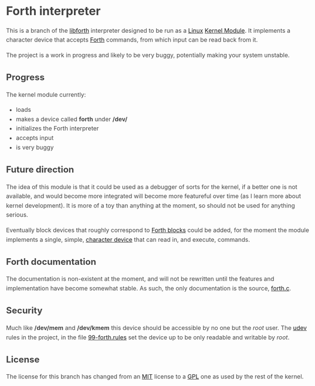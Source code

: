 # Forth interpreter

This is a branch of the [libforth][] interpreter designed to be run as a
[Linux][] [Kernel Module][]. It implements a character device that accepts
[Forth][] commands, from which input can be read back from it.

The project is a work in progress and likely to be very buggy, potentially
making your system unstable.

## Progress

The kernel module currently:

* loads
* makes a device called **forth** under **/dev/**
* initializes the Forth interpreter
* accepts input
* is very buggy

## Future direction

The idea of this module is that it could be used as a debugger of sorts for the
kernel, if a better one is not available, and would become more integrated will
become more featureful over time (as I learn more about kernel development). It
is more of a toy than anything at the moment, so should not be used for
anything serious.

Eventually block devices that roughly correspond to [Forth blocks][] could be
added, for the moment the module implements a single, simple, 
[character device][] that can read in, and execute, commands. 

## Forth documentation

The documentation is non-existent at the moment, and will not be rewritten
until the features and implementation have become somewhat stable. As such, the
only documentation is the source, [forth.c][].

## Security

Much like **/dev/mem** and **/dev/kmem** this device should be accessible by
no one but the *root* user. The [udev][] rules in the project, in the file
[99-forth.rules][] set the device up to be only readable and writable by
*root*.

## License

The license for this branch has changed from an [MIT][] license to a [GPL][] 
one as used by the rest of the kernel.

[libforth]: https://github.com/howerj/libforth
[Linux]: https://en.wikipedia.org/wiki/Linux
[Kernel Module]: https://en.wikipedia.org/wiki/Loadable_kernel_module
[Forth]: https://en.wikipedia.org/wiki/Forth_%28programming_language%29
[GPL]: https://www.kernel.org/pub/linux/kernel/COPYING
[MIT]: https://en.wikipedia.org/wiki/MIT_License
[udev]: https://en.wikipedia.org/wiki/Udev
[99-forth.rules]: 99-forth.rules
[forth.c]: forth.c
[Forth blocks]: http://wiki.c2.com/?ForthBlocks
[character device]: https://en.wikipedia.org/wiki/Device_file#Character_devices

<style type="text/css">body{margin:40px auto;max-width:850px;line-height:1.6;font-size:16px;color:#444;padding:0 10px}h1,h2,h3{line-height:1.2}</style>
